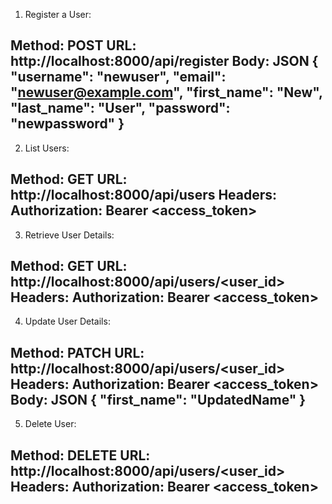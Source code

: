 1. Register a User:

Method: POST
URL: http://localhost:8000/api/register
Body: JSON
{
    "username": "newuser",
    "email": "newuser@example.com",
    "first_name": "New",
    "last_name": "User",
    "password": "newpassword"
}
--------------------------------------------------------

2. List Users:

Method: GET
URL: http://localhost:8000/api/users
Headers:
Authorization: Bearer <access_token>
--------------------------------------------------------
3. Retrieve User Details:

Method: GET
URL: http://localhost:8000/api/users/<user_id>
Headers:
Authorization: Bearer <access_token>
--------------------------------------------------------

4. Update User Details:

Method: PATCH
URL: http://localhost:8000/api/users/<user_id>
Headers:
Authorization: Bearer <access_token>
Body: JSON
{
    "first_name": "UpdatedName"
}
-------------------------------------------------------
5. Delete User:

Method: DELETE
URL: http://localhost:8000/api/users/<user_id>
Headers:
Authorization: Bearer <access_token>
-------------------------------------------------------
